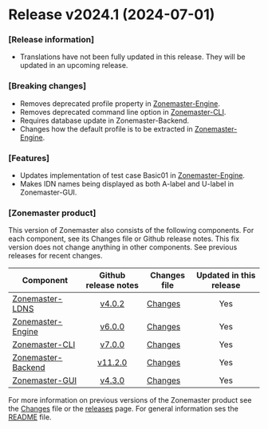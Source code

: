 # Release v2024.1 (2024-07-01)

### [Release information]
 - Translations have not been fully updated in this release. They will be updated in an upcoming release.

### [Breaking changes]
 - Removes deprecated profile property in [Zonemaster-Engine].
 - Removes deprecated command line option in [Zonemaster-CLI].
 - Requires database update in Zonemaster-Backend.
 - Changes how the default profile is to be extracted in [Zonemaster-Engine].

### [Features]
 - Updates implementation of test case Basic01 in [Zonemaster-Engine].
 - Makes IDN names being displayed as both A-label and U-label in Zonemaster-GUI.

### [Zonemaster product]
This version of Zonemaster also consists of the following components. For each component, see its Changes file or Github release notes. This fix version does not change anything in other components. See previous releases for recent changes.

Component            | Github release notes   | Changes file               | Updated in this release
---------------------|:----------------------:|----------------------------|:----------------------:
[Zonemaster-LDNS]    | [v4.0.2][ldns-tag]     | [Changes][ldns-Changes]    | Yes
[Zonemaster-Engine]  | [v6.0.0][engine-tag]   | [Changes][engine-Changes]  | Yes
[Zonemaster-CLI]     | [v7.0.0][cli-tag]      | [Changes][cli-Changes]     | Yes
[Zonemaster-Backend] | [v11.2.0][backend-tag] | [Changes][backend-Changes] | Yes
[Zonemaster-GUI]     | [v4.3.0][gui-tag]      | [Changes][gui-Changes]     | Yes

For more information on previous versions of the Zonemaster product see the [Changes][zonemaster-Changes] file or the [releases] page. For general information ses the [README] file.

[README]: https://github.com/zonemaster/zonemaster/blob/master/README.md
[releases]: https://github.com/zonemaster/zonemaster/releases

[ldns-tag]: https://github.com/zonemaster/zonemaster-ldns/releases/tag/v4.0.2
[engine-tag]: https://github.com/zonemaster/zonemaster-engine/releases/tag/v6.0.0
[cli-tag]: https://github.com/zonemaster/zonemaster-cli/releases/tag/v7.0.0
[backend-tag]: https://github.com/zonemaster/zonemaster-backend/releases/tag/v11.2.0
[gui-tag]: https://github.com/zonemaster/zonemaster-gui/releases/tag/v4.3.0

[zonemaster-Changes]: https://github.com/zonemaster/zonemaster/blob/master/Changes
[ldns-Changes]: https://github.com/zonemaster/zonemaster-ldns/blob/master/Changes
[engine-Changes]: https://github.com/zonemaster/zonemaster-engine/blob/master/Changes
[cli-Changes]: https://github.com/zonemaster/zonemaster-cli/blob/master/Changes
[backend-Changes]: https://github.com/zonemaster/zonemaster-backend/blob/master/Changes
[gui-Changes]: https://github.com/zonemaster/zonemaster-gui/blob/master/Changes

[Zonemaster-LDNS]: https://github.com/zonemaster/zonemaster-ldns
[Zonemaster-Engine]: https://github.com/zonemaster/zonemaster-engine
[Zonemaster-CLI]: https://github.com/zonemaster/zonemaster-cli
[Zonemaster-Backend]: https://github.com/zonemaster/zonemaster-backend
[Zonemaster-GUI]: https://github.com/zonemaster/zonemaster-gui

